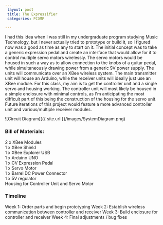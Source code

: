 ```yaml
---
 layout: post
 title: The Expressifier
 categories: PCOMP
 
---
```


I had this idea when I was still in my undergraduate program studying Music Technology, but I never actually tried to prototype or build it, so I figured now was a good as time as any to start on it. The initial concept was to take a generic expression pedal and create an interface that would allow for it to control multiple servo motors wirelessly. The servo motors would be housed in such a way as to allow connection to the knobs of a guitar pedal, while simultaneously drawing power from a generic 9V power supply. The units will communicate over an XBee wireless system. The main transmitter unit will house an Arduino, while the receiver units will ideally just use an XBee module. For this class, my aim is to get the controller unit and a single servo and housing working. The controller unit will most likely be housed in a simple enclosure with minimal controls, as I'm anticipating the most difficult part of this being the construction of the housing for the servo unit. Future iterations of this project would feature a more advanced controller unit and various/multiple receiver modules. 

![Circuit Diagram]({{ site.url }}/images/SystemDiagram.png)

### Bill of Materials: <br />
2 x XBee Modules <br />
1 x XBee Shield <br />
1 x XBee Explorer USB <br />
1 x Arduino UNO <br />
1 x CV Expression Pedal <br />
1 x Servo Motor <br />
1 x Barrel DC Power Connector <br />
1 x 5V regulator <br />
Housing for Controller Unit and Servo Motor <br />

### Timeline
Week 1: Order parts and begin prototyping
Week 2: Establish wireless communication between controller and receiver
Week 3: Build enclosure for controller and receiver
Week 4: Final adjustments / bug fixes





